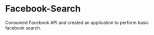 # Facebook-Search
Consumed Facebook API and created an application to perform basic facebook search.
